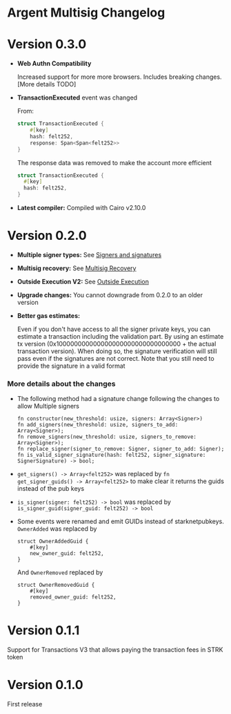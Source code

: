 # Argent Multisig Changelog

# Version 0.3.0

- **Web Authn Compatibility**

  Increased support for more more browsers. Includes breaking changes. [More details TODO]

- **TransactionExecuted** event was changed

  From:

  ```rust
  struct TransactionExecuted {
      #[key]
      hash: felt252,
      response: Span<Span<felt252>>
  }
  ```

  The response data was removed to make the account more efficient

  ```rust
  struct TransactionExecuted {
    #[key]
    hash: felt252,
  }
  ```

- **Latest compiler:** Compiled with Cairo v2.10.0

# Version 0.2.0

- **Multiple signer types:** See [Signers and signatures](signers_and_signatures.md)
- **Multisig recovery:** See [Multisig Recovery](multisig_recovery.md)
- **Outside Execution V2:** See [Outside Execution](outside_execution.md)
- **Upgrade changes:** You cannot downgrade from 0.2.0 to an older version
- **Better gas estimates:**

  Even if you don't have access to all the signer private keys, you can estimate a transaction including the validation part. By using an estimate tx version (0x100000000000000000000000000000000 + the actual transaction version). When doing so, the signature verification will still pass even if the signatures are not correct. Note that you still need to provide the signature in a valid format

### More details about the changes

- The following method had a signature change following the changes to allow Multiple signers
  ```
  fn constructor(new_threshold: usize, signers: Array<Signer>)
  fn add_signers(new_threshold: usize, signers_to_add: Array<Signer>);
  fn remove_signers(new_threshold: usize, signers_to_remove: Array<Signer>);
  fn replace_signer(signer_to_remove: Signer, signer_to_add: Signer);
  fn is_valid_signer_signature(hash: felt252, signer_signature: SignerSignature) -> bool;
  ```
- `get_signers() -> Array<felt252>` was replaced by `fn get_signer_guids() -> Array<felt252>` to make clear it returns the guids instead of the pub keys
- `is_signer(signer: felt252) -> bool` was replaced by ` is_signer_guid(signer_guid: felt252) -> bool`

- Some events were renamed and emit GUIDs instead of starknetpubkeys.
  `OwnerAdded` was replaced by

  ```
  struct OwnerAddedGuid {
      #[key]
      new_owner_guid: felt252,
  }
  ```

  And `OwnerRemoved` replaced by

  ```
  struct OwnerRemovedGuid {
      #[key]
      removed_owner_guid: felt252,
  }
  ```

# Version 0.1.1

Support for Transactions V3 that allows paying the transaction fees in STRK token

# Version 0.1.0

First release
